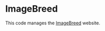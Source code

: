 ImageBreed
===============

This code manages the <a href="https://imagebreed.org">ImageBreed</a> website.
